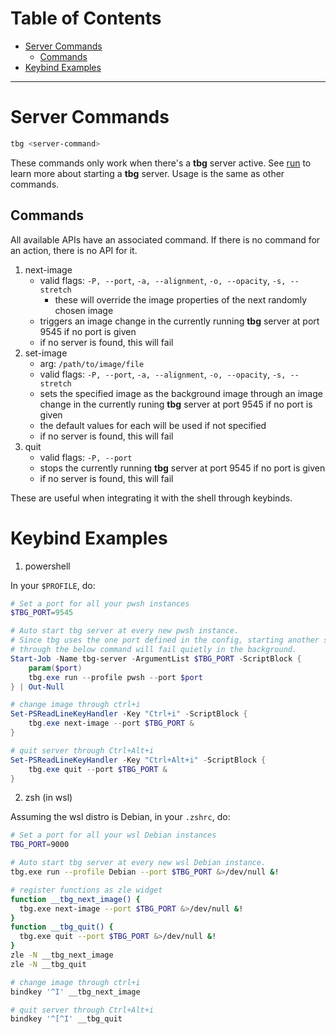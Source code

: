 # Table of Contents
- [Server Commands](#server-commands)
  - [Commands](#commands)
- [Keybind Examples](#keybind-examples)
---

# Server Commands
```zsh
tbg <server-command>
```
These commands only work when there's a **tbg** server active. See [run](/docs/run_command_usage.md)
to learn more about starting a **tbg** server. Usage is the same as other
commands.

## Commands
All available APIs have an associated command. If there is no command for an
action, there is no API for it.
1. next-image
    - valid flags: `-P, --port`, `-a, --alignment`, `-o, --opacity`, `-s, --stretch`
      - these will override the image properties of the next randomly chosen
      image
    - triggers an image change in the currently running **tbg** server at port
    9545 if no port is given
    - if no server is found, this will fail
2. set-image
    - arg: `/path/to/image/file`
    - valid flags: `-P, --port`, `-a, --alignment`, `-o, --opacity`, `-s, --stretch`
    - sets the specified image as the background image through an image change
    in the currently runing **tbg** server at port 9545 if no port is given
    - the default values for each will be used if not specified
    - if no server is found, this will fail
3. quit
    - valid flags: `-P, --port`
    - stops the currently running **tbg** server at port 9545 if no port is
    given
    - if no server is found, this will fail

These are useful when integrating it with the shell through keybinds.
# Keybind Examples
1. powershell

In your `$PROFILE`, do:
```powershell
# Set a port for all your pwsh instances
$TBG_PORT=9545

# Auto start tbg server at every new pwsh instance.
# Since tbg uses the one port defined in the config, starting another server
# through the below command will fail quietly in the background.
Start-Job -Name tbg-server -ArgumentList $TBG_PORT -ScriptBlock {
    param($port)
    tbg.exe run --profile pwsh --port $port
} | Out-Null

# change image through ctrl+i
Set-PSReadLineKeyHandler -Key "Ctrl+i" -ScriptBlock {
    tbg.exe next-image --port $TBG_PORT &
}

# quit server through Ctrl+Alt+i
Set-PSReadLineKeyHandler -Key "Ctrl+Alt+i" -ScriptBlock {
    tbg.exe quit --port $TBG_PORT &
}
```
2. zsh (in wsl)

Assuming the wsl distro is Debian, in your `.zshrc`, do:
```bash
# Set a port for all your wsl Debian instances
TBG_PORT=9000

# Auto start tbg server at every new wsl Debian instance.
tbg.exe run --profile Debian --port $TBG_PORT &>/dev/null &!

# register functions as zle widget
function __tbg_next_image() {
  tbg.exe next-image --port $TBG_PORT &>/dev/null &!
}
function __tbg_quit() {
  tbg.exe quit --port $TBG_PORT &>/dev/null &!
}
zle -N __tbg_next_image
zle -N __tbg_quit

# change image through ctrl+i
bindkey '^I' __tbg_next_image

# quit server through Ctrl+Alt+i
bindkey '^[^I' __tbg_quit
```
